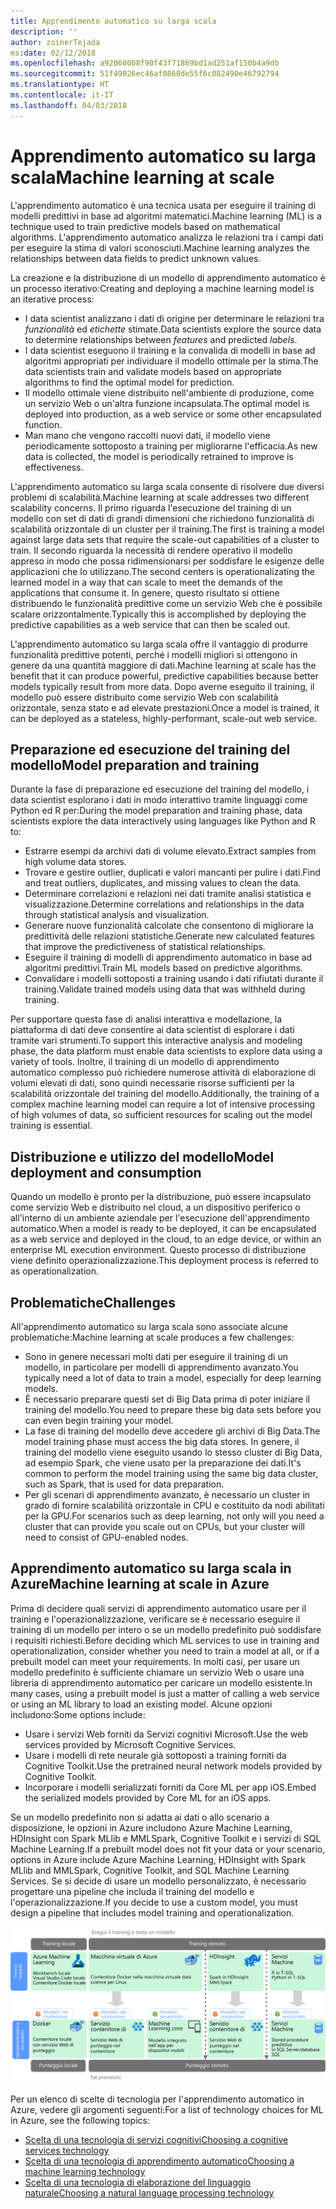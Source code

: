 ```yaml
---
title: Apprendimento automatico su larga scala
description: ''
author: zoinerTejada
ms:date: 02/12/2018
ms.openlocfilehash: a92060008f90f43f71869bd1ad251af150b4a9db
ms.sourcegitcommit: 51f49026ec46af0860de55f6c082490e46792794
ms.translationtype: HT
ms.contentlocale: it-IT
ms.lasthandoff: 04/03/2018
---
```

# <a name="machine-learning-at-scale"></a><span data-ttu-id="fe216-102">Apprendimento automatico su larga scala</span><span class="sxs-lookup"><span data-stu-id="fe216-102">Machine learning at scale</span></span>

<span data-ttu-id="fe216-103">L'apprendimento automatico è una tecnica usata per eseguire il training di modelli predittivi in base ad algoritmi matematici.</span><span class="sxs-lookup"><span data-stu-id="fe216-103">Machine learning (ML) is a technique used to train predictive models based on mathematical algorithms.</span></span> <span data-ttu-id="fe216-104">L'apprendimento automatico analizza le relazioni tra i campi dati per eseguire la stima di valori sconosciuti.</span><span class="sxs-lookup"><span data-stu-id="fe216-104">Machine learning analyzes the relationships between data fields to predict unknown values.</span></span>

<span data-ttu-id="fe216-105">La creazione e la distribuzione di un modello di apprendimento automatico è un processo iterativo:</span><span class="sxs-lookup"><span data-stu-id="fe216-105">Creating and deploying a machine learning model is an iterative process:</span></span>

* <span data-ttu-id="fe216-106">I data scientist analizzano i dati di origine per determinare le relazioni tra *funzionalità* ed *etichette* stimate.</span><span class="sxs-lookup"><span data-stu-id="fe216-106">Data scientists explore the source data to determine relationships between *features* and predicted *labels*.</span></span>
* <span data-ttu-id="fe216-107">I data scientist eseguono il training e la convalida di modelli in base ad algoritmi appropriati per individuare il modello ottimale per la stima.</span><span class="sxs-lookup"><span data-stu-id="fe216-107">The data scientists train and validate models based on appropriate algorithms to find the optimal model for prediction.</span></span>
* <span data-ttu-id="fe216-108">Il modello ottimale viene distribuito nell'ambiente di produzione, come un servizio Web o un'altra funzione incapsulata.</span><span class="sxs-lookup"><span data-stu-id="fe216-108">The optimal model is deployed into production, as a web service or some other encapsulated function.</span></span>
* <span data-ttu-id="fe216-109">Man mano che vengono raccolti nuovi dati, il modello viene periodicamente sottoposto a training per migliorarne l'efficacia.</span><span class="sxs-lookup"><span data-stu-id="fe216-109">As new data is collected, the model is periodically retrained to improve is effectiveness.</span></span>

<span data-ttu-id="fe216-110">L'apprendimento automatico su larga scala consente di risolvere due diversi problemi di scalabilità.</span><span class="sxs-lookup"><span data-stu-id="fe216-110">Machine learning at scale addresses two different scalability concerns.</span></span> <span data-ttu-id="fe216-111">Il primo riguarda l'esecuzione del training di un modello con set di dati di grandi dimensioni che richiedono funzionalità di scalabilità orizzontale di un cluster per il training.</span><span class="sxs-lookup"><span data-stu-id="fe216-111">The first is training a model against large data sets that require the scale-out capabilities of a cluster to train.</span></span> <span data-ttu-id="fe216-112">Il secondo riguarda la necessità di rendere operativo il modello appreso in modo che possa ridimensionarsi per soddisfare le esigenze delle applicazioni che lo utilizzano.</span><span class="sxs-lookup"><span data-stu-id="fe216-112">The second centers is operationalizating the learned model in a way that can scale to meet the demands of the applications that consume it.</span></span> <span data-ttu-id="fe216-113">In genere, questo risultato si ottiene distribuendo le funzionalità predittive come un servizio Web che è possibile scalare orizzontalmente.</span><span class="sxs-lookup"><span data-stu-id="fe216-113">Typically this is accomplished by deploying the predictive capabilities as a web service that can then be scaled out.</span></span>

<span data-ttu-id="fe216-114">L'apprendimento automatico su larga scala offre il vantaggio di produrre funzionalità predittive potenti, perché i modelli migliori si ottengono in genere da una quantità maggiore di dati.</span><span class="sxs-lookup"><span data-stu-id="fe216-114">Machine learning at scale has the benefit that it can produce powerful, predictive capabilities because better models typically result from more data.</span></span> <span data-ttu-id="fe216-115">Dopo averne eseguito il training, il modello può essere distribuito come servizio Web con scalabilità orizzontale, senza stato e ad elevate prestazioni.</span><span class="sxs-lookup"><span data-stu-id="fe216-115">Once a model is trained, it can be deployed as a stateless, highly-performant, scale-out web service.</span></span> 

## <a name="model-preparation-and-training"></a><span data-ttu-id="fe216-116">Preparazione ed esecuzione del training del modello</span><span class="sxs-lookup"><span data-stu-id="fe216-116">Model preparation and training</span></span>

<span data-ttu-id="fe216-117">Durante la fase di preparazione ed esecuzione del training del modello, i data scientist esplorano i dati in modo interattivo tramite linguaggi come Python ed R per:</span><span class="sxs-lookup"><span data-stu-id="fe216-117">During the model preparation and training phase, data scientists explore the data interactively using languages like Python and R to:</span></span>

* <span data-ttu-id="fe216-118">Estrarre esempi da archivi dati di volume elevato.</span><span class="sxs-lookup"><span data-stu-id="fe216-118">Extract samples from high volume data stores.</span></span>
* <span data-ttu-id="fe216-119">Trovare e gestire outlier, duplicati e valori mancanti per pulire i dati.</span><span class="sxs-lookup"><span data-stu-id="fe216-119">Find and treat outliers, duplicates, and missing values to clean the data.</span></span>
* <span data-ttu-id="fe216-120">Determinare correlazioni e relazioni nei dati tramite analisi statistica e visualizzazione.</span><span class="sxs-lookup"><span data-stu-id="fe216-120">Determine correlations and relationships in the data through statistical analysis and visualization.</span></span>
* <span data-ttu-id="fe216-121">Generare nuove funzionalità calcolate che consentono di migliorare la predittività delle relazioni statistiche.</span><span class="sxs-lookup"><span data-stu-id="fe216-121">Generate new calculated features that improve the predictiveness of statistical relationships.</span></span>
* <span data-ttu-id="fe216-122">Eseguire il training di modelli di apprendimento automatico in base ad algoritmi predittivi.</span><span class="sxs-lookup"><span data-stu-id="fe216-122">Train ML models based on predictive algorithms.</span></span>
* <span data-ttu-id="fe216-123">Convalidare i modelli sottoposti a training usando i dati rifiutati durante il training.</span><span class="sxs-lookup"><span data-stu-id="fe216-123">Validate trained models using data that was withheld during training.</span></span>

<span data-ttu-id="fe216-124">Per supportare questa fase di analisi interattiva e modellazione, la piattaforma di dati deve consentire ai data scientist di esplorare i dati tramite vari strumenti.</span><span class="sxs-lookup"><span data-stu-id="fe216-124">To support this interactive analysis and modeling phase, the data platform must enable data scientists to explore data using a variety of tools.</span></span> <span data-ttu-id="fe216-125">Inoltre, il training di un modello di apprendimento automatico complesso può richiedere numerose attività di elaborazione di volumi elevati di dati, sono quindi necessarie risorse sufficienti per la scalabilità orizzontale del training del modello.</span><span class="sxs-lookup"><span data-stu-id="fe216-125">Additionally, the training of a complex machine learning model can require a lot of intensive processing of high volumes of data, so sufficient resources for scaling out the model training is essential.</span></span>

## <a name="model-deployment-and-consumption"></a><span data-ttu-id="fe216-126">Distribuzione e utilizzo del modello</span><span class="sxs-lookup"><span data-stu-id="fe216-126">Model deployment and consumption</span></span>

<span data-ttu-id="fe216-127">Quando un modello è pronto per la distribuzione, può essere incapsulato come servizio Web e distribuito nel cloud, a un dispositivo periferico o all'interno di un ambiente aziendale per l'esecuzione dell'apprendimento automatico.</span><span class="sxs-lookup"><span data-stu-id="fe216-127">When a model is ready to be deployed, it can be encapsulated as a web service and deployed in the cloud, to an edge device, or within an enterprise ML execution environment.</span></span> <span data-ttu-id="fe216-128">Questo processo di distribuzione viene definito operazionalizzazione.</span><span class="sxs-lookup"><span data-stu-id="fe216-128">This deployment process is referred to as operationalization.</span></span>

## <a name="challenges"></a><span data-ttu-id="fe216-129">Problematiche</span><span class="sxs-lookup"><span data-stu-id="fe216-129">Challenges</span></span>

<span data-ttu-id="fe216-130">All'apprendimento automatico su larga scala sono associate alcune problematiche:</span><span class="sxs-lookup"><span data-stu-id="fe216-130">Machine learning at scale produces a few challenges:</span></span>

- <span data-ttu-id="fe216-131">Sono in genere necessari molti dati per eseguire il training di un modello, in particolare per modelli di apprendimento avanzato.</span><span class="sxs-lookup"><span data-stu-id="fe216-131">You typically need a lot of data to train a model, especially for deep learning models.</span></span>
- <span data-ttu-id="fe216-132">È necessario preparare questi set di Big Data prima di poter iniziare il training del modello.</span><span class="sxs-lookup"><span data-stu-id="fe216-132">You need to prepare these big data sets before you can even begin training your model.</span></span>
- <span data-ttu-id="fe216-133">La fase di training del modello deve accedere gli archivi di Big Data.</span><span class="sxs-lookup"><span data-stu-id="fe216-133">The model training phase must access the big data stores.</span></span> <span data-ttu-id="fe216-134">In genere, il training del modello viene eseguito usando lo stesso cluster di Big Data, ad esempio Spark, che viene usato per la preparazione dei dati.</span><span class="sxs-lookup"><span data-stu-id="fe216-134">It's common to perform the model training using the same big data cluster, such as Spark, that is used for data preparation.</span></span> 
- <span data-ttu-id="fe216-135">Per gli scenari di apprendimento avanzato, è necessario un cluster in grado di fornire scalabilità orizzontale in CPU e costituito da nodi abilitati per la GPU.</span><span class="sxs-lookup"><span data-stu-id="fe216-135">For scenarios such as deep learning, not only will you need a cluster that can provide you scale out on CPUs, but your cluster will need to consist of GPU-enabled nodes.</span></span>

## <a name="machine-learning-at-scale-in-azure"></a><span data-ttu-id="fe216-136">Apprendimento automatico su larga scala in Azure</span><span class="sxs-lookup"><span data-stu-id="fe216-136">Machine learning at scale in Azure</span></span>

<span data-ttu-id="fe216-137">Prima di decidere quali servizi di apprendimento automatico usare per il training e l'operazionalizzazione, verificare se è necessario eseguire il training di un modello per intero o se un modello predefinito può soddisfare i requisiti richiesti.</span><span class="sxs-lookup"><span data-stu-id="fe216-137">Before deciding which ML services to use in training and operationalization, consider whether you need to train a model at all, or if a prebuilt model can meet your requirements.</span></span> <span data-ttu-id="fe216-138">In molti casi, per usare un modello predefinito è sufficiente chiamare un servizio Web o usare una libreria di apprendimento automatico per caricare un modello esistente.</span><span class="sxs-lookup"><span data-stu-id="fe216-138">In many cases, using a prebuilt model is just a matter of calling a web service or using an ML library to load an existing model.</span></span> <span data-ttu-id="fe216-139">Alcune opzioni includono:</span><span class="sxs-lookup"><span data-stu-id="fe216-139">Some options include:</span></span> 

- <span data-ttu-id="fe216-140">Usare i servizi Web forniti da Servizi cognitivi Microsoft.</span><span class="sxs-lookup"><span data-stu-id="fe216-140">Use the web services provided by Microsoft Cognitive Services.</span></span>
- <span data-ttu-id="fe216-141">Usare i modelli di rete neurale già sottoposti a training forniti da Cognitive Toolkit.</span><span class="sxs-lookup"><span data-stu-id="fe216-141">Use the pretrained neural network models provided by Cognitive Toolkit.</span></span>
- <span data-ttu-id="fe216-142">Incorporare i modelli serializzati forniti da Core ML per app iOS.</span><span class="sxs-lookup"><span data-stu-id="fe216-142">Embed the serialized models provided by Core ML for an iOS apps.</span></span> 

<span data-ttu-id="fe216-143">Se un modello predefinito non si adatta ai dati o allo scenario a disposizione, le opzioni in Azure includono Azure Machine Learning, HDInsight con Spark MLlib e MMLSpark, Cognitive Toolkit e i servizi di SQL Machine Learning.</span><span class="sxs-lookup"><span data-stu-id="fe216-143">If a prebuilt model does not fit your data or your scenario, options in Azure include Azure Machine Learning, HDInsight with Spark MLlib and MMLSpark, Cognitive Toolkit, and SQL Machine Learning Services.</span></span> <span data-ttu-id="fe216-144">Se si decide di usare un modello personalizzato, è necessario progettare una pipeline che includa il training del modello e l'operazionalizzazione.</span><span class="sxs-lookup"><span data-stu-id="fe216-144">If you decide to use a custom model, you must design a pipeline that includes model training and operationalization.</span></span> 

![Opzioni di modelli in Azure](./images/machine-learning-model-training-and-deployment.png)

<span data-ttu-id="fe216-146">Per un elenco di scelte di tecnologia per l'apprendimento automatico in Azure, vedere gli argomenti seguenti:</span><span class="sxs-lookup"><span data-stu-id="fe216-146">For a list of technology choices for ML in Azure, see the following topics:</span></span>

- [<span data-ttu-id="fe216-147">Scelta di una tecnologia di servizi cognitivi</span><span class="sxs-lookup"><span data-stu-id="fe216-147">Choosing a cognitive services technology</span></span>](../technology-choices/cognitive-services.md)
- [<span data-ttu-id="fe216-148">Scelta di una tecnologia di apprendimento automatico</span><span class="sxs-lookup"><span data-stu-id="fe216-148">Choosing a machine learning technology</span></span>](../technology-choices/data-science-and-machine-learning.md)
- [<span data-ttu-id="fe216-149">Scelta di una tecnologia di elaborazione del linguaggio naturale</span><span class="sxs-lookup"><span data-stu-id="fe216-149">Choosing a natural language processing technology</span></span>](../technology-choices/natural-language-processing.md)
